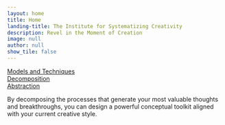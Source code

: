 ```yaml
---
layout: home
title: Home
landing-title: The Institute for Systematizing Creativity
description: Revel in the Moment of Creation
image: null
author: null
show_tile: false
---
```



<a href="https://www.syscreativity.com/2019/01/20/original-sys-creativity">Models and Techniques</a>  
<a href="https://www.syscreativity.com/2019/01/23/decomposition.html">Decomposition</a>  
<a href="https://www.syscreativity.com/2019/01/23/abstraction">Abstraction</a>  
<!-- Blog Posts  
The Creativity Literature -->


By decomposing the processes that generate your most valuable thoughts and breakthroughs, you can design a powerful conceptual toolkit aligned with your current creative style.
